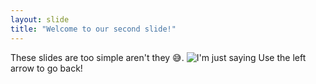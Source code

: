 ```yaml
---
layout: slide
title: "Welcome to our second slide!"
---
```

These slides are too simple aren't they :sweat_smile:.
![I'm just saying](https://media.makeameme.org/created/im-just-saying-jel844.jpg)
Use the left arrow to go back!
